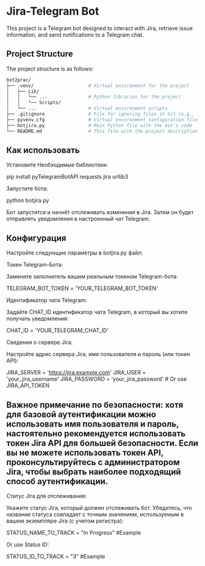 # Jira-Telegram Bot

This project is a Telegram bot designed to interact with Jira, retrieve issue information, and send notifications to a Telegram chat.

## Project Structure

The project structure is as follows:

```bash
bot2prac/
├── .venv/                    # Virtual environment for the project
│   ├── Lib/
│   │   └── ...               # Python libraries for the project
│   │   └── Scripts/
│   └── ...                   # Virtual environment scripts
├── .gitignore                # File for ignoring files in Git (e.g., .venv)
├── pyvenv.cfg                # Virtual environment configuration file
├── botjira.py                # Main Python file with the bot's code
└── README.md                 # This file with the project description
```

## Как использовать
Установите Необходимые библиотеки:

pip install pyTelegramBotAPI requests jira urllib3

Запустите бота:

python botjira.py

Бот запустится и начнёт отслеживать изменения в Jira. Затем он будет отправлять уведомления в настроенный чат Telegram.

## Конфигурация
Настройте следующие параметры в botjira.py файл:

Токен Telegram-Бота:

Замените заполнитель вашим реальным токеном Telegram-бота:

TELEGRAM_BOT_TOKEN = 'YOUR_TELEGRAM_BOT_TOKEN'

Идентификатор чата Telegram:

Задайте CHAT_ID идентификатор чата Telegram, в который вы хотите получать уведомления:

CHAT_ID = 'YOUR_TELEGRAM_CHAT_ID'


Сведения о сервере Jira:

Настройте адрес сервера Jira, имя пользователя и пароль (или токен API):

JIRA_SERVER = 'https://jira.example.com'
JIRA_USER = 'your_jira_username'
JIRA_PASSWORD = 'your_jira_password'  # Or use JIRA_API_TOKEN


## Важное примечание по безопасности: хотя для базовой аутентификации можно использовать имя пользователя и пароль, настоятельно рекомендуется использовать токен Jira API для большей безопасности. Если вы не можете использовать токен API, проконсультируйтесь с администратором Jira, чтобы выбрать наиболее подходящий способ аутентификации.

Статус Jira для отслеживания:

Укажите статус Jira, который должен отслеживать бот. Убедитесь, что название статуса совпадает с точным значением, используемым в вашем экземпляре Jira (с учетом регистра):

STATUS_NAME_TO_TRACK = "In Progress" #Example

Or use Status ID:

STATUS_ID_TO_TRACK = "3" #Example

